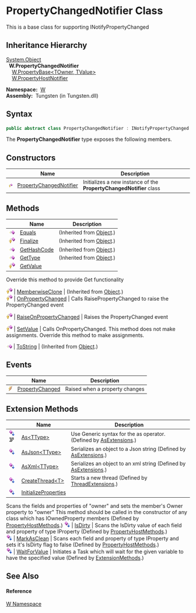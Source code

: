 PropertyChangedNotifier Class
=============================
  
This is a base class for supporting INotifyPropertyChanged



Inheritance Hierarchy
---------------------
[System.Object][1]  
  **W.PropertyChangedNotifier**  
    [W.PropertyBase&lt;TOwner, TValue>][2]  
    [W.PropertyHostNotifier][3]  

  **Namespace:**  [W][4]  
  **Assembly:**  Tungsten (in Tungsten.dll)

Syntax
------

```csharp
public abstract class PropertyChangedNotifier : INotifyPropertyChanged
```

The **PropertyChangedNotifier** type exposes the following members.


Constructors
------------

                    | Name                         | Description                                                         
------------------- | ---------------------------- | ------------------------------------------------------------------- 
![Protected method] | [PropertyChangedNotifier][5] | Initializes a new instance of the **PropertyChangedNotifier** class 


Methods
-------

                    | Name                         | Description                                                                                               
------------------- | ---------------------------- | --------------------------------------------------------------------------------------------------------- 
![Public method]    | [Equals][6]                  | (Inherited from [Object][1].)                                                                             
![Protected method] | [Finalize][7]                | (Inherited from [Object][1].)                                                                             
![Public method]    | [GetHashCode][8]             | (Inherited from [Object][1].)                                                                             
![Public method]    | [GetType][9]                 | (Inherited from [Object][1].)                                                                             
![Protected method] | [GetValue][10]               | 
Override this method to provide Get functionality
                                                     
![Protected method] | [MemberwiseClone][11]        | (Inherited from [Object][1].)                                                                             
![Protected method] | [OnPropertyChanged][12]      | 
Calls RaisePropertyChanged to raise the PropertyChanged event
                                         
![Protected method] | [RaiseOnPropertyChanged][13] | 
Raises the PropertyChanged event
                                                                      
![Protected method] | [SetValue][14]               | 
Calls OnPropertyChanged. This method does not make assignments. Override this method to make assignments.
 
![Public method]    | [ToString][15]               | (Inherited from [Object][1].)                                                                             


Events
------

                | Name                  | Description                    
--------------- | --------------------- | ------------------------------ 
![Public event] | [PropertyChanged][16] | Raised when a property changes 


Extension Methods
-----------------

                                          | Name                       | Description                                                                                                                                                                                                                      
----------------------------------------- | -------------------------- | -------------------------------------------------------------------------------------------------------------------------------------------------------------------------------------------------------------------------------- 
![Public Extension Method]![Code example] | [As&lt;TType>][17]         | Use Generic syntax for the as operator. (Defined by [AsExtensions][18].)                                                                                                                                                         
![Public Extension Method]                | [AsJson&lt;TType>][19]     | Serializes an object to a Json string (Defined by [AsExtensions][18].)                                                                                                                                                           
![Public Extension Method]                | [AsXml&lt;TType>][20]      | Serializes an object to an xml string (Defined by [AsExtensions][18].)                                                                                                                                                           
![Public Extension Method]                | [CreateThread&lt;T>][21]   | Starts a new thread (Defined by [ThreadExtensions][22].)                                                                                                                                                                         
![Public Extension Method]                | [InitializeProperties][23] | 
Scans the fields and properties of "owner" and sets the member's Owner property to "owner" This method should be called in the constructor of any class which has IOwnedProperty members
 (Defined by [PropertyHostMethods][24].) 
![Public Extension Method]                | [IsDirty][25]              | 
Scans the IsDirty value of each field and property of type IProperty
 (Defined by [PropertyHostMethods][24].)                                                                                                                 
![Public Extension Method]                | [MarkAsClean][26]          | 
Scans each field and property of type IProperty and sets it's IsDirty flag to false
 (Defined by [PropertyHostMethods][24].)                                                                                                  
![Public Extension Method]                | [WaitForValue][27]         | Initiates a Task which will wait for the given variable to have the specified value (Defined by [ExtensionMethods][28].)                                                                                                         


See Also
--------

#### Reference
[W Namespace][4]  

[1]: http://msdn.microsoft.com/en-us/library/e5kfa45b
[2]: ../PropertyBase_2/README.md
[3]: ../PropertyHostNotifier/README.md
[4]: ../README.md
[5]: _ctor.md
[6]: http://msdn.microsoft.com/en-us/library/bsc2ak47
[7]: http://msdn.microsoft.com/en-us/library/4k87zsw7
[8]: http://msdn.microsoft.com/en-us/library/zdee4b3y
[9]: http://msdn.microsoft.com/en-us/library/dfwy45w9
[10]: GetValue.md
[11]: http://msdn.microsoft.com/en-us/library/57ctke0a
[12]: OnPropertyChanged.md
[13]: RaiseOnPropertyChanged.md
[14]: SetValue.md
[15]: http://msdn.microsoft.com/en-us/library/7bxwbwt2
[16]: PropertyChanged.md
[17]: ../AsExtensions/As__1.md
[18]: ../AsExtensions/README.md
[19]: ../AsExtensions/AsJson__1.md
[20]: ../AsExtensions/AsXml__1.md
[21]: ../../W.Threading/ThreadExtensions/CreateThread__1.md
[22]: ../../W.Threading/ThreadExtensions/README.md
[23]: ../PropertyHostMethods/InitializeProperties.md
[24]: ../PropertyHostMethods/README.md
[25]: ../PropertyHostMethods/IsDirty.md
[26]: ../PropertyHostMethods/MarkAsClean.md
[27]: ../ExtensionMethods/WaitForValue.md
[28]: ../ExtensionMethods/README.md
[Protected method]: ../../_icons/protmethod.gif "Protected method"
[Public method]: ../../_icons/pubmethod.gif "Public method"
[Public event]: ../../_icons/pubevent.gif "Public event"
[Public Extension Method]: ../../_icons/pubextension.gif "Public Extension Method"
[Code example]: ../../_icons/CodeExample.png "Code example"